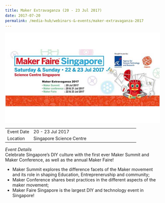 ```yaml
---
title: Maker Extravaganza (20 - 23 Jul 2017)
date: 2017-07-20
permalink: /media-hub/webinars-&-events/maker-extravaganza-2017
---
```

![Maker Extravaganza 2017](/images/media-hub/events/till-2020/maker-extravaganza-2017.jpeg)

<table style="width:100%">
  <tr>
    <td style="width:20%">Event Date</td>	
    <td style="width:80%">20 - 23 Jul 2017</td>	
  </tr>
  <tr>
	<td>Location</td>
	<td>Singapore Science Centre</td>	
  </tr>
</table>

*Event Details*<br>	
Celebrate Singapore’s DIY culture with the first ever Maker Summit and Maker Conference, as well as the annual Maker Faire!

* Maker Summit explores the difference facets of the Maker movement and its role in shaping Education, Entrepreneruship and community;
* Maker Conference shares best practices in the different aspects of the maker movement;
* Maker Faire Singapore is the largest DIY and technology event in Singapore!
